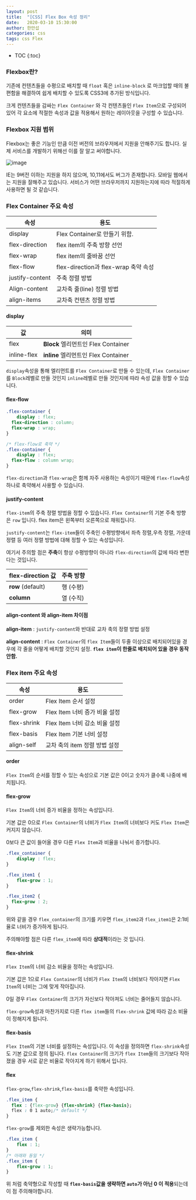 ```yaml
---
layout: post
title:  "[CSS] Flex Box 속성 정리"
date:   2020-03-10 15:30:00
author: 한만섭
categories: css
tags: css Flex 
---
```


* TOC
{:toc}
### Flexbox란?

기존에 컨텐츠들을 수평으로 배치할 때  `float` 혹은 `inline-block` 로 마크업할 때의 불편함을 해결하여 쉽게 배치할 수 있도록 CSS3에 추가된 방식입니다. 

크게 컨텐츠들을 감싸는  `Flex Container` 와 각 컨텐츠들인 `Flex Item`으로 구성되어있어 각 요소에 적절한 속성과 값을 적용해서 원하는 레이아웃을 구성할 수 있습니다. 

### Flexbox 지원 범위 

Flexbox는 좋은 기능인 만큼 이전 버전의 브라우저에서 지원을 안해주기도 합니다. 실제 서비스를 개발하기 위해선 이를 잘 알고 써야합니다. 

![image](https://user-images.githubusercontent.com/46010705/76543864-72c66f00-64ca-11ea-818a-c474374a5613.png)

IE는 9버전 이하는 지원을 하지 않으며, 10,11에서도 버그가 존재합니다. 모바일 웹에서는 지원을 잘해주고 있습니다. 서비스가 어떤 브라우저까지 지원하는지에 따라 적절하게 사용하면 될 것 같습니다. 

### Flex Container 주요 속성

| 속성            | 용도                                 |
| --------------- | ------------------------------------ |
| display         | Flex Container로 만들기 위함.        |
| flex-direction  | flex item의 주축 방향 선언           |
| flex-wrap       | flex item의 줄바꿈 선언              |
| flex-flow       | flex-direction과 flex-wrap 축약 속성 |
| justify-content | 주축 정렬 방법                       |
| Align-content   | 교차축 줄(line) 정렬 방법            |
| align-items     | 교차축 컨텐츠 정렬 방법              |



#### display

| 값          | 의미                                 |
| ----------- | ------------------------------------ |
| flex        | **Block** 엘리먼트인 Flex Container  |
| inline-flex | **inline** 엘리먼트인 Flex Container |

`display`속성을 통해 엘리먼트를 `Flex Container`로 만들 수 있는데, `Flex Container`를 `Block`레벨로 만들 것인지 `inline`레벨로 만들 것인지에 따라 속성 값을 정할 수 있습니다. 



#### flex-flow

```css
.flex-container { 
	display : flex; 
  flex-direction : column;
  flex-wrap : wrap;
}

/* flex-flow로 축약 */
.flex-container { 
	display : flex;
  flex-flow : column wrap;
}
```

`flex-direction`과 `flex-wrap`은 함께 자주 사용하는 속성이기 때문에  `flex-flow`속성 하나로 축약해서 사용할 수 있습니다. 



#### justify-content

`flex-item`의 주축 정렬 방법을 정할 수 있습니다.  `Flex Container`의 기본 주축 방향은 `row` 입니다. flex item은 왼쪽부터 오른쪽으로 채워집니다. 

`justify-content`는 `flex-item`들이 주축인 수평방향에서 좌측 정렬,우측 정렬, 가운데 정렬 등 여러 정렬 방법에 대해 정할 수 있는 속성입니다.

 여기서 주의할 점은 **주축**이 항상 수평방향이 아니라 `flex-direction`의 값에 따라 변한다는 것입니다.

| flex-direction 값 | 주축 방향 |
| ----------------- | --------- |
| **row** (default) | 행 (수평) |
| **column**        | 열 (수직) |



#### align-content 와 align-item 차이점 

**align-item** : `justify-content`와 반대로 교차 축의 정렬 방법 설정

**align-content** : `Flex Container`의  `flex Item`들이 두줄 이상으로 배치되어있을 경우에 각 줄을 어떻게 배치할 것인지 설정. **`flex item`이 한줄로 배치되어 있을 경우 동작 안함.**



### Flex item 주요 속성

| 속성        | 용도                          |
| ----------- | ----------------------------- |
| order       | Flex Item 순서 설정           |
| flex-grow   | Flex Item 너비 증가 비율 설정 |
| flex-shrink | Flex Item 너비 감소 비율 설정 |
| flex-basis  | Flex Item 기본 너비 설정      |
| align-self  | 교차 축의 item 정렬 방법 설정 |



#### order

`Flex Item`의 순서를 정할 수 있는 속성으로 기본 값은 0이고 숫자가 클수록 나중에 배치됩니다. 



#### flex-grow

`Flex Item`의 너비 증가 비율을 정하는 속성입니다. 

 기본 값은 0으로 `Flex Container`의 너비가  `Flex Item`의 너비보다 커도 `Flex Item`은 커지지 않습니다.

 0보다 큰 값이 들어올 경우 다른 `Flex Item`과 비율을 나눠서 증가합니다. 

```css
.flex_container { 
	display : flex;
}

.flex_item1 { 
	flex-grow : 1; 
}

.flex_item2 { 
  flex-grow : 2; 
}
```

위와 같을 경우 `flex_container`의 크기를 키우면   `flex_item2`과 `flex_item1`은 2:1비율로 너비가 증가하게 됩니다. 

주의해야할 점은 다른 `flex_item`에 따라 **상대적**이라는 것 입니다. 

#### flex-shrink

`Flex Item`의 너비 감소 비율을 정하는 속성입니다. 

 기본 값은 1으로 `Flex Container`의 너비가  `Flex Item`의 너비보다 작아지면 `Flex Item`의 너비는 그에 맞게 작아집니다. 

 0일 경우 `Flex Container`의 크기가 자신보다 작아져도 너비는 줄어들지 않습니다. 

`flex-grow`속성과 마찬가지로 다른 `flex item`들의 `flex-shrink` 값에 따라 감소 비율이 정해지게 됩니다. 

#### flex-basis

`Flex Item`의 기본 너비를 설정하는 속성입니다. 이 속성을 정의하면 `flex-shrink`속성도 기본 값으로 정의 됩니다. `flex Container`의 크기가 `flex Item`들의 크기보다 작아졌을 경우 서로 같은 비율로 작아지게 하기 위해서 입니다. 



#### flex

`flex-grow`,`flex-shrink`,`flex-basis`를 축약한 속성입니다. 

```css
.flex_item { 
  flex : {flex-grow} {flex-shrink} {flex-basis};
  flex : 0 1 auto;/* default */
}
```

`flex-grow`를 제외한 속성은 생략가능합니다. 

```css
.flex_item { 
	flex : 1; 
}
/* 아래와 동일 */
.flex_item { 
	flex-grow : 1; 
}
```

위 처럼 축약형으로 작성할 때 **`flex-basis`값을 생략하면 `auto`가 아닌 0 이 적용**되는데 이 점 주의해야합니다. 






